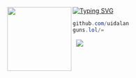 [![Typing SVG](https://readme-typing-svg.herokuapp.com?font=Roboto+Mono&lines=alan.re)](https://git.io/typing-svg)
<img align="left" src="https://i.imgur.com/x7xno54.png)" width="147"/> 

```csharp
github.com/uidalan
guns.lol/=
```
&zwnj; 
&zwnj; 
![]([https://komarev.com/ghpvc/?username=1](https://komarev.com/ghpvc/?username=1&style=for-the-badge))
